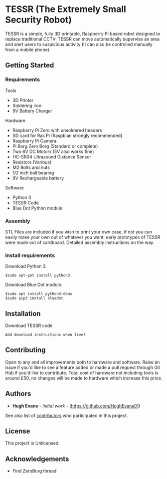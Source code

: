 # TESSR (The Extremely Small Security Robot)

TESSR is a simple, fully 3D printable, Raspberry Pi based robot designed to replace traditional CCTV: TESSR can move automatically supervise an area and alert users to suspicious activity (It can also be controlled manually from a mobile phone).

## Getting Started

### Requirements

Tools
* 3D Printer
* Soldering iron
* 9V Battery Charger

Hardware
* Raspberry Pi Zero with unsoldered headers
* SD card for Ras Pi (Raspbian strongly recommended)
* Raspberry Pi Camera
* Pi Borg Zero Borg (Standard or complete)
* Two 6V DC Motors (5V also works fine)
* HC-SR04 Ultrasound Distance Sensor
* Resistors (Various)
* M2 Bolts and nuts
* 1/2 inch ball bearing
* 9V Rechargeable battery

Software
* Python 3
* TESSR Code
* Blue Dot Python module

### Assembly

STL Files are included if you wish to print your own case, if not you can easily make your own out of whatever you want: early prototypes of TESSR were made out of cardboard. Detailed assembly instructions on the way.

### Install requirements

Download Python 3. 

```
$sudo apt-get install python3
```

Download Blue Dot module.

```
$sudo apt install python3-dbus
$sudo pip3 install bluedot
```

## Installation

Download TESSR code

```
Add download instructions when live!
```

## Contributing

Open to any and all improvements both to hardware and software. Raise an issue if you'd like to see a feature added or made a pull request through Git Hub if you'd like to contribute. Total cost of hardware not including tools is around £50, no changes will be made to hardware which increase this price.

## Authors

* **Hugh Evans** - *Initial work* - (https://github.com/HughEvans01)

See also list of [contributors](https://github/com/HughEvans01/TESSR/contributors) who participated in this project.

## License

This project is Unlicensed.

## Acknowledgements

* Find ZeroBorg thread
